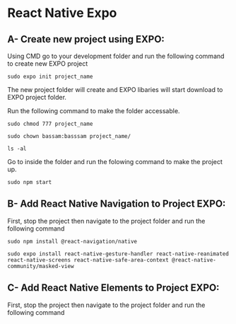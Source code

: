# React Native Expo

## A- Create new project using EXPO:

Using CMD go to your development folder and run the following command to create new EXPO project

`sudo expo init project_name`

The new project folder will create and EXPO libaries will start download to EXPO project folder.

Run the following command to make the folder accessable.

`sudo chmod 777 project_name`

`sudo chown bassam:basssam project_name/`

`ls -al`

Go to inside the folder and run the folowing command to make the project up.

`sudo npm start`


## B- Add React Native Navigation to Project EXPO:

First, stop the project then navigate to the project folder and run the following command

`sudo npm install @react-navigation/native`

`sudo expo install react-native-gesture-handler react-native-reanimated react-native-screens react-native-safe-area-context @react-native-community/masked-view`


## C- Add React Native Elements to Project EXPO:

First, stop the project then navigate to the project folder and run the following command










